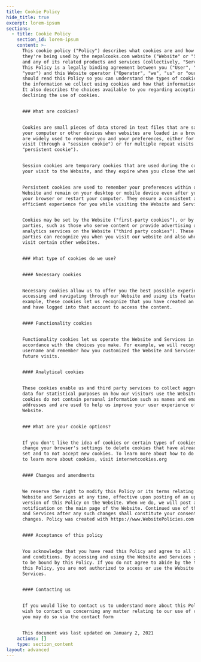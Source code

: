 ```yaml
---
title: Cookie Policy
hide_title: true
excerpt: lorem-ipsum
sections:
  - title: Cookie Policy
    section_id: lorem-ipsum
    content: >-
      This cookie policy ("Policy") describes what cookies are and how and
      they're being used by the nepalcooks.com website ("Website" or "Service")
      and any of its related products and services (collectively, "Services").
      This Policy is a legally binding agreement between you ("User", "you" or
      "your") and this Website operator ("Operator", "we", "us" or "our"). You
      should read this Policy so you can understand the types of cookies we use,
      the information we collect using cookies and how that information is used.
      It also describes the choices available to you regarding accepting or
      declining the use of cookies.


      ### What are cookies?


      Cookies are small pieces of data stored in text files that are saved on
      your computer or other devices when websites are loaded in a browser. They
      are widely used to remember you and your preferences, either for a single
      visit (through a "session cookie") or for multiple repeat visits (using a
      "persistent cookie").


      Session cookies are temporary cookies that are used during the course of
      your visit to the Website, and they expire when you close the web browser.


      Persistent cookies are used to remember your preferences within our
      Website and remain on your desktop or mobile device even after you close
      your browser or restart your computer. They ensure a consistent and
      efficient experience for you while visiting the Website and Services.


      Cookies may be set by the Website ("first-party cookies"), or by third
      parties, such as those who serve content or provide advertising or
      analytics services on the Website ("third party cookies"). These third
      parties can recognize you when you visit our website and also when you
      visit certain other websites.


      ### What type of cookies do we use?


      #### Necessary cookies


      Necessary cookies allow us to offer you the best possible experience when
      accessing and navigating through our Website and using its features. For
      example, these cookies let us recognize that you have created an account
      and have logged into that account to access the content.


      #### Functionality cookies


      Functionality cookies let us operate the Website and Services in
      accordance with the choices you make. For example, we will recognize your
      username and remember how you customized the Website and Services during
      future visits.


      #### Analytical cookies


      These cookies enable us and third party services to collect aggregated
      data for statistical purposes on how our visitors use the Website. These
      cookies do not contain personal information such as names and email
      addresses and are used to help us improve your user experience of the
      Website.


      ### What are your cookie options?


      If you don't like the idea of cookies or certain types of cookies, you can
      change your browser's settings to delete cookies that have already been
      set and to not accept new cookies. To learn more about how to do this or
      to learn more about cookies, visit internetcookies.org


      #### Changes and amendments


      We reserve the right to modify this Policy or its terms relating to the
      Website and Services at any time, effective upon posting of an updated
      version of this Policy on the Website. When we do, we will post a
      notification on the main page of the Website. Continued use of the Website
      and Services after any such changes shall constitute your consent to such
      changes. Policy was created with https://www.WebsitePolicies.com


      #### Acceptance of this policy


      You acknowledge that you have read this Policy and agree to all its terms
      and conditions. By accessing and using the Website and Services you agree
      to be bound by this Policy. If you do not agree to abide by the terms of
      this Policy, you are not authorized to access or use the Website and
      Services.


      #### Contacting us


      If you would like to contact us to understand more about this Policy or
      wish to contact us concerning any matter relating to our use of cookies,
      you may do so via the contact form


      This document was last updated on January 2, 2021
    actions: []
    type: section_content
layout: advanced
---
```


